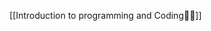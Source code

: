








































































































[[Introduction to programming and Coding🧑‍💻]]

